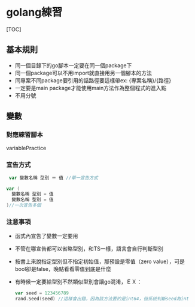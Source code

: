# golang練習

[TOC]

## 基本規則

* 同一個目錄下的go腳本一定要在同一個package下
* 同一個package可以不用import就直接用另一個腳本的方法
* 同專案不同package要引用的話路徑要這樣帶ex: {專案名稱}/{路徑}
* 一定要是main package才能使用main方法作為整個程式的進入點
* 不用分號



## 變數 

### 對應練習腳本

variablePractice

### 宣告方式

```go
 var 變數名稱 型別 ＝ 值 //單一宣告方式
```

```go
var (
  變數名稱 型別 = 值
  變數名稱 型別 = 值
)//一次宣告多個
```



### 注意事項

* 函式內宣告了變數一定要用

* 不管在哪宣告都可以省略型別，和TS一樣，語言會自行判斷型別

* 按書上來說指定型別但不指定初始值，那預設是零值（zero value），可是bool卻是false，晚點看看零值到底是什麼

* 有時候一定要給型別不然類似型別會讓go混淆，ＥＸ：

  ```go
  var seed = 123456789
  rand.Seed(seed) //這樣會出錯，因為該方法要的是int64，但系統判斷seed為int
  ```
